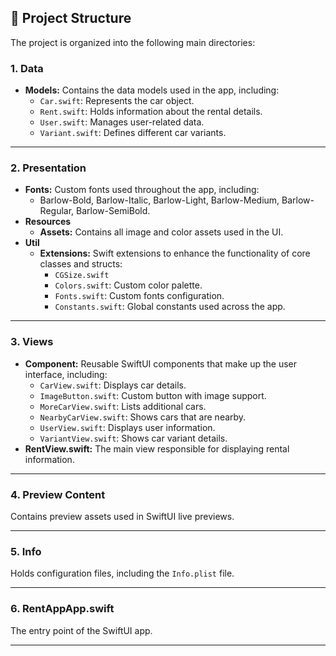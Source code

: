 ## 📁 Project Structure

The project is organized into the following main directories:

### 1. **Data**
- **Models:** Contains the data models used in the app, including:
  - `Car.swift`: Represents the car object.
  - `Rent.swift`: Holds information about the rental details.
  - `User.swift`: Manages user-related data.
  - `Variant.swift`: Defines different car variants.

---

### 2. **Presentation**
- **Fonts:** Custom fonts used throughout the app, including:
  - Barlow-Bold, Barlow-Italic, Barlow-Light, Barlow-Medium, Barlow-Regular, Barlow-SemiBold.
- **Resources**
  - **Assets:** Contains all image and color assets used in the UI.
- **Util**
  - **Extensions:** Swift extensions to enhance the functionality of core classes and structs:
    - `CGSize.swift`
    - `Colors.swift`: Custom color palette.
    - `Fonts.swift`: Custom fonts configuration.
    - `Constants.swift`: Global constants used across the app.

---

### 3. **Views**
- **Component:** Reusable SwiftUI components that make up the user interface, including:
  - `CarView.swift`: Displays car details.
  - `ImageButton.swift`: Custom button with image support.
  - `MoreCarView.swift`: Lists additional cars.
  - `NearbyCarView.swift`: Shows cars that are nearby.
  - `UserView.swift`: Displays user information.
  - `VariantView.swift`: Shows car variant details.
- **RentView.swift:** The main view responsible for displaying rental information.

---

### 4. **Preview Content**
Contains preview assets used in SwiftUI live previews.

---

### 5. **Info**
Holds configuration files, including the `Info.plist` file.

---

### 6. **RentAppApp.swift**
The entry point of the SwiftUI app.

---
